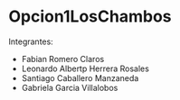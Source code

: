 # Opcion1LosChambos

Integrantes:
- Fabian Romero Claros
- Leonardo Albertp Herrera Rosales
- Santiago Caballero Manzaneda
- Gabriela Garcia Villalobos
